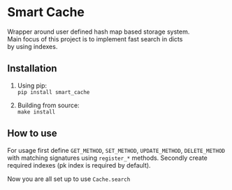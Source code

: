 Smart Cache
===========

Wrapper around user defined hash map based storage system.  
Main focus of this project is to implement fast search in dicts  
by using indexes.

Installation
------------

1. Using pip:  
`pip install smart_cache`
   
2. Building from source:  
`make install`
   
How to use
----------

For usage first define `GET_METHOD`, `SET_METHOD`, `UPDATE_METHOD`, `DELETE_METHOD`
with matching signatures using `register_*` methods.
Secondly create required indexes (pk index is required by default).

Now you are all set up to use `Cache.search`

